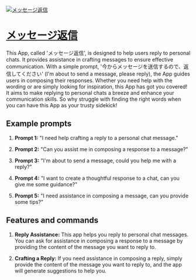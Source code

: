 [![メッセージ返信](https://files.oaiusercontent.com/file-vmaPQ5yDCMwZ8uJjxsudYAUZ?se=2123-10-18T13%3A14%3A11Z&sp=r&sv=2021-08-06&sr=b&rscc=max-age%3D31536000%2C%20immutable&rscd=attachment%3B%20filename%3D0b975f05-f85b-4fa2-888f-e570754d93ee.png&sig=cAISUjLtmGPS3if7BWZDZ7C37UkGboThMK4d6bOXChI%3D)](https://chat.openai.com/g/g-q6ksU1pYV-metusezifan-xin)

# [メッセージ返信](https://chat.openai.com/g/g-q6ksU1pYV-metusezifan-xin)

This App, called 'メッセージ返信', is designed to help users reply to personal chats. It provides assistance in crafting messages to ensure effective communication. With a simple prompt, '今からメッセージを送信するので、返信してください' (I'm about to send a message, please reply), the App guides users in composing their responses. Whether you need help with the wording or are simply looking for inspiration, this App has got you covered! It aims to make replying to personal chats a breeze and enhance your communication skills. So why struggle with finding the right words when you can have this App as your trusty sidekick!

## Example prompts

1. **Prompt 1:** "I need help crafting a reply to a personal chat message."

2. **Prompt 2:** "Can you assist me in composing a response to a message?"

3. **Prompt 3:** "I'm about to send a message, could you help me with a reply?"

4. **Prompt 4:** "I want to create a thoughtful response to a chat, can you give me some guidance?"

5. **Prompt 5:** "I need assistance in composing a message, can you provide some tips?"

## Features and commands

1. **Reply Assistance:** This app helps you reply to personal chat messages. You can ask for assistance in composing a response to a message by providing the content of the message you want to reply to.

2. **Crafting a Reply:** If you need assistance in composing a reply, simply provide the content of the message you want to reply to, and the app will generate suggestions to help you.